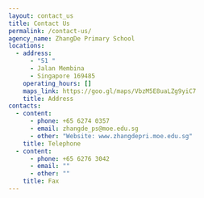 ```yaml
---
layout: contact_us
title: Contact Us
permalink: /contact-us/
agency_name: ZhangDe Primary School
locations:
  - address:
      - "51 "
      - Jalan Membina
      - Singapore 169485
    operating_hours: []
    maps_link: https://goo.gl/maps/VbzM5E8uaLZg9yiC7
    title: Address
contacts:
  - content:
      - phone: +65 6274 0357
      - email: zhangde_ps@moe.edu.sg
      - other: "Website: www.zhangdepri.moe.edu.sg"
    title: Telephone
  - content:
      - phone: +65 6276 3042
      - email: ""
      - other: ""
    title: Fax
---
```


